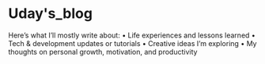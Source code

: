 # Uday's_blog

Here’s what I’ll mostly write about:
	•	Life experiences and lessons learned
	•	Tech & development updates or tutorials
	•	Creative ideas I’m exploring
	•	My thoughts on personal growth, motivation, and productivity
